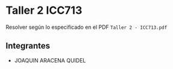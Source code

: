 # Taller 2 ICC713

Resolver según lo especificado en el PDF `Taller 2 - ICC713.pdf`

## Integrantes

- JOAQUIN ARACENA QUIDEL

